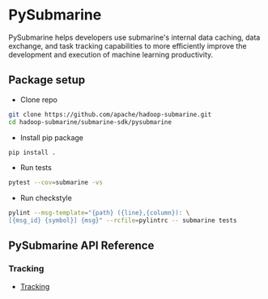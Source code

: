 <!---  
  Licensed under the Apache License, Version 2.0 (the "License");  
  you may not use this file except in compliance with the License.  
  You may obtain a copy of the License at  
  
   http://www.apache.org/licenses/LICENSE-2.0  
  
  Unless required by applicable law or agreed to in writing, software  
  distributed under the License is distributed on an "AS IS" BASIS,  
  WITHOUT WARRANTIES OR CONDITIONS OF ANY KIND, either express or implied.  
  See the License for the specific language governing permissions and  
  limitations under the License. See accompanying LICENSE file.  
-->  

# PySubmarine
PySubmarine helps developers use submarine's internal data caching,
data exchange, and task tracking capabilities to more efficiently improve the 
development and execution of machine learning productivity.

## Package setup
- Clone repo
```bash
git clone https://github.com/apache/hadoop-submarine.git 
cd hadoop-submarine/submarine-sdk/pysubmarine
```

- Install pip package
```bash
pip install .
```

- Run tests
```bash
pytest --cov=submarine -vs
```

- Run checkstyle
```bash
pylint --msg-template="{path} ({line},{column}): \
[{msg_id} {symbol}] {msg}" --rcfile=pylintrc -- submarine tests
```

## PySubmarine API Reference
### Tracking
- [Tracking](tracking.md)